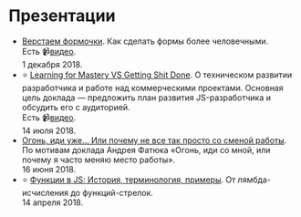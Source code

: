 # Презентации
- [Верстаем формочки](ui-forms). Как сделать формы более человечными.<br>Есть 📹[видео](https://youtu.be/bNvwxg-dd0U).<br>1 декабря 2018.
- ⭐️ [Learning for Mastery VS Getting Shit Done](learn-for-mastery). О техническом развитии разработчика и работе над коммерческими проектами. Основная цель доклада — предложить план развития JS-разработчика и обсудить его с аудиторией.<br>Есть 📹[видео](https://youtu.be/i-ldltTn_44).<br>14 июля 2018.
- [Огонь, иди уже... Или почему не все так просто со сменой работы](ogon). По мотивам доклада Андрея Фатюка «Огонь, иди со мной, или почему я часто меняю место работы».<br>16 июня 2018.
- ⭐️ [Функции в JS: История, терминология, примеры](js-functions). От лямбда-исчисления до функций-стрелок.<br>14 апреля 2018.